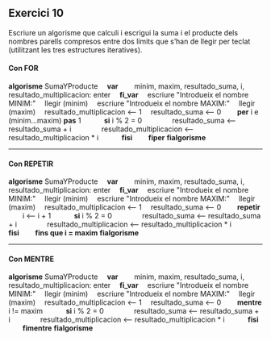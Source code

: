 ## Exercici 10

Escriure un algorisme que calculi i escrigui la suma i el producte dels nombres parells compresos entre dos límits que s’han de llegir per teclat (utilitzant les tres estructures iteratives).

#### Con **FOR**

**algorisme** SumaYProducte
&emsp;**var** 
&emsp;&emsp;minim, maxim, resultado_suma, i, resultado_multiplicacion: enter
&emsp;**fi_var**
&emsp;escriure "Introdueix el nombre MINIM:"
&emsp;llegir (minim)
&emsp;escriure "Introdueix el nombre MAXIM:"
&emsp;llegir (maxim)
&emsp;resultado_multiplicacion <-- 1
&emsp;resultado_suma <-- 0
&emsp;&emsp;**per** i e (minim...maxim) **pas** 1
&emsp;&emsp;&emsp;**si** i % 2 = 0
&emsp;&emsp;&emsp;&emsp;resultado_suma <-- resultado_suma + i
&emsp;&emsp;&emsp;&emsp;resultado_multiplicacion <-- resultado_multiplicacion * i
&emsp;&emsp;&emsp;**fisi**
&emsp;&emsp;**fiper**
**fialgorisme**

---

#### Con REPETIR

**algorisme** SumaYProducte
&emsp;**var** 
&emsp;&emsp;minim, maxim, resultado_suma, i, resultado_multiplicacion: enter
&emsp;**fi_var**
&emsp;escriure "Introdueix el nombre MINIM:"
&emsp;llegir (minim)
&emsp;escriure "Introdueix el nombre MAXIM:"
&emsp;llegir (maxim)
&emsp;resultado_multiplicacion <-- 1
&emsp;resultado_suma <-- 0
&emsp;&emsp;**repetir**
&emsp;&emsp;i <-- i + 1
&emsp;&emsp;&emsp;**si** i % 2 = 0
&emsp;&emsp;&emsp;&emsp;resultado_suma <-- resultado_suma + i
&emsp;&emsp;&emsp;&emsp;resultado_multiplicacion <-- resultado_multiplicacion * i
&emsp;&emsp;&emsp;**fisi**
&emsp;&emsp;**fins que i = maxim**
**fialgorisme**

---

#### Con MENTRE

**algorisme** SumaYProducte
&emsp;**var** 
&emsp;&emsp;minim, maxim, resultado_suma, i, resultado_multiplicacion: enter
&emsp;**fi_var**
&emsp;escriure "Introdueix el nombre MINIM:"
&emsp;llegir (minim)
&emsp;escriure "Introdueix el nombre MAXIM:"
&emsp;llegir (maxim)
&emsp;resultado_multiplicacion <-- 1
&emsp;resultado_suma <-- 0
&emsp;&emsp;**mentre** i != maxim
&emsp;&emsp;&emsp;**si** i % 2 = 0
&emsp;&emsp;&emsp;&emsp;resultado_suma <-- resultado_suma + i
&emsp;&emsp;&emsp;&emsp;resultado_multiplicacion <-- resultado_multiplicacion * i
&emsp;&emsp;&emsp;**fisi**
&emsp;&emsp;**fimentre**
**fialgorisme**



